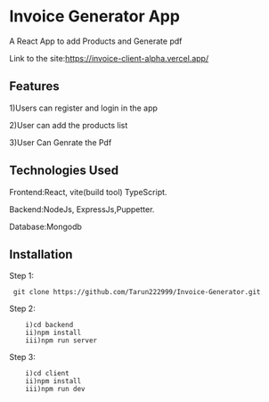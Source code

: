 
# Invoice Generator App


A React App to add Products and Generate pdf 

Link to the site:https://invoice-client-alpha.vercel.app/


## Features
1)Users can register and login in the app

2)User can add the products list 

3)User Can Genrate the Pdf
## Technologies Used
Frontend:React, vite(build tool) TypeScript.

Backend:NodeJs, ExpressJs,Puppetter.

Database:Mongodb


## Installation
Step 1:
     
     git clone https://github.com/Tarun222999/Invoice-Generator.git
Step 2: 
        
        i)cd backend
        ii)npm install 
        iii)npm run server

Step 3:
        
        i)cd client
        ii)npm install 
        iii)npm run dev
         